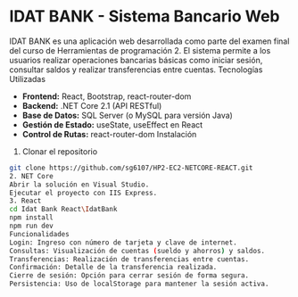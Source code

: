 # IDAT BANK - Sistema Bancario Web
IDAT BANK  es una aplicación web desarrollada como parte del examen final del curso de Herramientas de programación 2. El sistema permite a los usuarios realizar operaciones bancarias básicas como iniciar sesión, consultar saldos y realizar transferencias entre cuentas.
Tecnologías Utilizadas
- **Frontend:** React, Bootstrap, react-router-dom
- **Backend:** .NET Core 2.1 (API RESTful)
- **Base de Datos:** SQL Server (o MySQL para versión Java)
- **Gestión de Estado:** useState, useEffect en React
- **Control de Rutas:** react-router-dom
Instalación
1. Clonar el repositorio
```bash
git clone https://github.com/sg6107/HP2-EC2-NETCORE-REACT.git
2. NET Core
Abrir la solución en Visual Studio.
Ejecutar el proyecto con IIS Express.
3. React
cd Idat Bank React\IdatBank
npm install
npm run dev
Funcionalidades
Login: Ingreso con número de tarjeta y clave de internet.
Consultas: Visualización de cuentas (sueldo y ahorros) y saldos.
Transferencias: Realización de transferencias entre cuentas.
Confirmación: Detalle de la transferencia realizada.
Cierre de sesión: Opción para cerrar sesión de forma segura.
Persistencia: Uso de localStorage para mantener la sesión activa.


